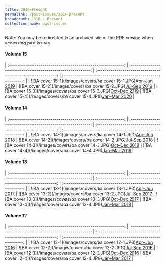 ```yaml
---
title: 2016–Present
permalink: /past-issues/2016-present
breadcrumb: 2016 - Present
collection_name: past-issues
---
```

Note: You may be redirected to an archived site or the PDF version when accessing past issues.

#### Volume 15

| :----------------------------------------------------------: | :----------------------------------------------------------: | :----------------------------------------------------------: | :----------------------------------------------------------: |
| ![BA cover 15-1](/images/covers/ba cover 15-1.JPG)[Apr–Jun 2019](http://www.nlb.gov.sg/biblioasia/vol-15-issue-1/) | ![BA cover 15-2](/images/covers/ba cover 15-2.JPG)[Jul–Sep 2019](http://www.nlb.gov.sg/biblioasia/home-page/) | ![BA cover 15-3](/images/covers/ba cover 15-3.JPG)[Oct–Dec 2019](http://www.nlb.gov.sg/biblioasia/vol-15-issue-3/) | ![BA cover 15-4](/images/covers/ba cover 15-4.JPG)[Jan–Mar 2020](http://www.nlb.gov.sg/biblioasia/vol-15-issue-4/) |

#### Volume 14

| :----------------------------------------------------------: | :----------------------------------------------------------: | :----------------------------------------------------------: | :----------------------------------------------------------: |
| ![BA cover 14-1](/images/covers/ba cover 14-1.JPG)[Apr–Jun 2018](http://www.nlb.gov.sg/biblioasia/vol-14-issue-1-apr-jun-2018/) | ![BA cover 14-2](/images/covers/ba cover 14-2.JPG)[Jul–Sep 2018](http://www.nlb.gov.sg/biblioasia/past-issues/vol-14-issue-2-jul-sep-2018/) | ![BA cover 14-3](/images/covers/ba cover 14-3.JPG)[Oct–Dec 2018](http://www.nlb.gov.sg/biblioasia/vol-14-issue-3/) | ![BA cover 14-4](/images/covers/ba cover 14-4.JPG)[Jan–Mar 2019](http://www.nlb.gov.sg/biblioasia/vol-14-issue-4/) |

#### Volume 13

| :----------------------------------------------------------: | :----------------------------------------------------------: | :----------------------------------------------------------: | :----------------------------------------------------------: |
| ![BA cover 13-1](/images/covers/ba cover 13-1.JPG)[Apr–Jun 2017](http://www.nlb.gov.sg/biblioasia/volume-13-issue-1-may-to-jul-2017/) | ![BA cover 13-2](/images/covers/ba cover 13-2.JPG)[Jul–Sep 2017](http://www.nlb.gov.sg/biblioasia/vol-13-issue-2-jul-sept-2017/) | ![BA cover 13-3](/images/covers/ba cover 13-3.JPG)[Oct–Dec 2017](http://www.nlb.gov.sg/biblioasia/vol13-issue-3/) | ![BA cover 13-4](/images/covers/ba cover 13-4.JPG)[Jan–Mar 2018](http://www.nlb.gov.sg/biblioasia/vol-13-issue-4/) |

#### Volume 12

| :----------------------------------------------------------: | :----------------------------------------------------------: | :----------------------------------------------------------: | :----------------------------------------------------------: |
| ![BA cover 12-1](/images/covers/ba cover 12-1.JPG)[Apr–Jun 2016](http://www.nlb.gov.sg/biblioasia/vol-12-issue-1-april-jun-2016/) | ![BA cover 12-2](/images/covers/ba cover 12-2.JPG)[Jul–Sep 2016](http://www.nlb.gov.sg/biblioasia/vol-12-issue-2-jul-sep-2016/) | ![BA cover 12-3](/images/covers/ba cover 12-3.JPG)[Oct–Dec 2016](http://www.nlb.gov.sg/biblioasia/vol-12-issue-3-oct-dec-2016/) | ![BA cover 12-4](/images/covers/ba cover 12-4.JPG)[Jan–Mar 2017](http://www.nlb.gov.sg/biblioasia/volume-12-issue-4-jan-mar-2017/) |
